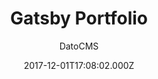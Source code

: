 ---
title: Gatsby Portfolio
github: https://github.com/datocms/gatsby-portfolio
demo: https://cranky-edison-12166d.netlify.app/
author: DatoCMS
ssg:
  - Gatsby
cms:
  - DatoCMS
date: 2017-12-01T17:08:02.000Z
description: Sample DatoCMS website built with GatsbyJS
draft: true
publish_date: '2017-12-01T17:08:02Z'
update_date: '2020-10-19T14:52:43Z'
github_star: 117
github_fork: 50
---